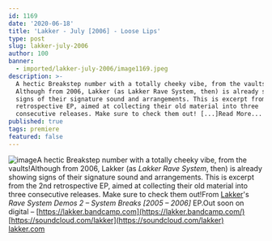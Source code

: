 ```yaml
---
id: 1169
date: '2020-06-18'
title: 'Lakker - July [2006] - Loose Lips'
type: post
slug: lakker-july-2006
author: 100
banner:
  - imported/lakker-july-2006/image1169.jpeg
description: >-
  A hectic Breakstep number with a totally cheeky vibe, from the vaults!
  Although from 2006, Lakker (as Lakker Rave System, then) is already showing
  signs of their signature sound and arrangements. This is excerpt from the 2nd
  retrospective EP, aimed at collecting their old material into three
  consecutive releases. Make sure to check them out! [...]Read More...
published: true
tags: premiere
featured: false
---
```

![image](../imported/lakker-july-2006/image1169.jpeg)A hectic Breakstep number with a totally cheeky vibe, from the vaults!Although from 2006, Lakker (as _Lakker Rave System_, then) is already showing signs of their signature sound and arrangements. This is excerpt from the 2nd retrospective EP, aimed at collecting their old material into three consecutive releases. Make sure to check them out!From [Lakker](https://lakker.wordpress.com/)'s _Rave System Demos 2 – System Breaks \[2005 – 2006\]_ EP.Out soon on digital – [](https://lakker.bandcamp.com/)[https://lakker.bandcamp.com](https://lakker.bandcamp.com/)  
[](https://soundcloud.com/lakker)[https://soundcloud.com/lakker](https://soundcloud.com/lakker)  
[lakker.com](http://www.lakker.com/)